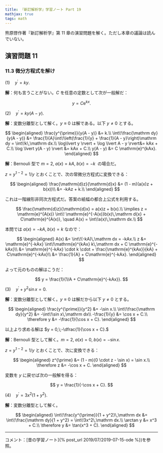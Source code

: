 ```yaml
---
title: 『新訂解析学』学習ノート Part 19
mathjax: true
tags: math
---
```


熊原啓作著『新訂解析学』第 11 章の演習問題を解く。ただし本章の議論は読んでいない。

## 演習問題 11

### 11.3 微分方程式を解け

$(1) \quad y^\prime = ky.$

**解**：何も言うことがない。$C$ を任意の定数として次が一般解だ：

$$
y = C \mathrm{e}^{kx}.
$$

$(2) \quad y^\prime = ky(A - y).$

**解**：変数分離型として解く。$y \equiv 0$ は解である。以下 $y \ne 0$ とする。

$$
\begin{aligned}
    \frac{y^{\prime}}{y(A - y)} &= k.\\
    \int\!\frac{\mathrm dy}{y(A - y)}
    &= \frac{1}{A}\int\!\left(\frac{1}{y} + \frac{1}{A - y}\right)\mathrm dy = \int\!k\,\mathrm dx.\\
    \log\lvert y \rvert + \log \lvert A - y \rvert&= kAx + C.\\
    \log \lvert y(A - y) \rvert &= kAx + C.\\
    y(A - y) &= C \mathrm{e}^{kAx}.
\end{aligned}
$$

**解**：Bernouli 型で $m = 2,\;a(x) = kA,\;b(x) = -k\;$ の場合だ。

$z = y^{1 - 2} = 1/y$ とおくことで、次の常微分方程式に変換できる：

$$
\begin{aligned}
\frac{\mathrm{d}z}{\mathrm{d}x} &= (1 - m)(a(x)z + b(x))\\
&= -kAz + k.\\
\end{aligned}
$$

これは一階線形非同次方程式だ。答案の紙幅の都合上公式を利用する。

$$
\frac{\mathrm{d}z}{\mathrm{d}x} = a(x)z + b(x).\\
\implies z = \mathrm{e}^{A(x)} \int\! \mathrm{e}^{-A(x)}b(x)\,\mathrm d{x} + C\mathrm{e}^{A(x)}, \quad A(x) = \int\!a(x)\,\mathrm dx.\\
$$

本問では $a(x) = -kA,\;b(x) = k$ なので：

$$
\begin{aligned}
A(x) &= \int\!(-kA)\,\mathrm dx = -kAx.\\
z &= \mathrm{e}^{-kAx} \int\!\mathrm{e}^{kAx} k\,\mathrm dx + C \mathrm{e}^{-kAx}\\
&= \mathrm{e}^{-kAx} \cdot k \cdot + \frac{\mathrm{e}^{kAx}}{kA} + C\mathrm{e}^{-kAx}\\
&= \frac{1}{A} + C\mathrm{e}^{-kAx}.
\end{aligned}
$$

よって元のものの解はこうだ：

$$
y = \frac{1}{1/A + C\mathrm{e}^{-kAx}}.
$$

$(3) \quad y^\prime + y^2\sin x = 0.$

**解**：変数分離型として解く。$y \equiv 0$ は解だから以下 $y \ne 0$ とする。

$$
\begin{aligned}
    \frac{y^{\prime}}{y^2} &= -\sin x.\\
    \int\!\frac{\mathrm dy}{y^2} &= -\int\!\sin x\,\mathrm dx\\
    -\frac{1}{y} &= \cos x + C.\\
    \therefore y &= -\frac{1}{\cos x + C}.
\end{aligned}
$$

以上より求める解は $y = 0,\;-\dfrac{1}{\cos x + C}.$

**解**：Bernouli 型として解く。$m = 2,\;a(x) = 0,\;b(x) = -\sin x.$

$z = y^{1 - 2} = 1/y$ とおくことで、次に変換できる：

$$
\begin{aligned}
z^{\prime} &= (1 - m)(0 \cdot z - \sin x) = \sin x.\\
\therefore z &= -\cos x + C.
\end{aligned}
$$

変数を $y$ に戻せば次の一般解を得る：

$$
y = \frac{1}{-\cos x + C}.
$$

$(4) \quad y^\prime = 3x^2(1 + y^2).$

**解**：変数分離型として解く。

$$
\begin{aligned}
\int\!\frac{y^{\prime}}{1 + y^2}\,\mathrm dx &= \int\!\frac{\mathrm dy}{1 + y^2} = \int\!3x^2\,\mathrm dx.\\
\arctan y &= x^3 + C.\\
\therefore y &= \tan(x^3 + C).
\end{aligned}
$$

----

コメント：[昔の学習ノート]{% post_url 2019/07/2019-07-15-ode %})を参照。
